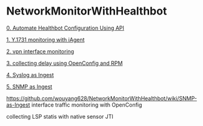 # NetworkMonitorWithHealthbot
[0. Automate Healthbot Configuration Using API](https://github.com/wouyang628/NetworkMonitorWithHealthbot/wiki/Automate-Healthbot-Configuration-Using-API)

[1. Y.1731 monitoring with iAgent](https://github.com/wouyang628/NetworkMonitorWithHealthbot/wiki/Y.1731-monitoring-with-iAgent)

[2. vpn interface monitoring](https://github.com/wouyang628/NetworkMonitorWithHealthbot/wiki/vpn-monitoring)

[3. collecting delay using OpenConfig and RPM](https://github.com/wouyang628/NetworkMonitorWithHealthbot/wiki/collecting-delay-using-openconfig)

[4. Syslog as Ingest](https://github.com/wouyang628/NetworkMonitorWithHealthbot/wiki/syslog-as-ingest)

[5. SNMP as Ingest](https://github.com/wouyang628/NetworkMonitorWithHealthbot/wiki/SNMP-as-Ingest)

https://github.com/wouyang628/NetworkMonitorWithHealthbot/wiki/SNMP-as-Ingest
 interface traffic monitoring with OpenConfig

 collecting LSP statis with native sensor JTI




